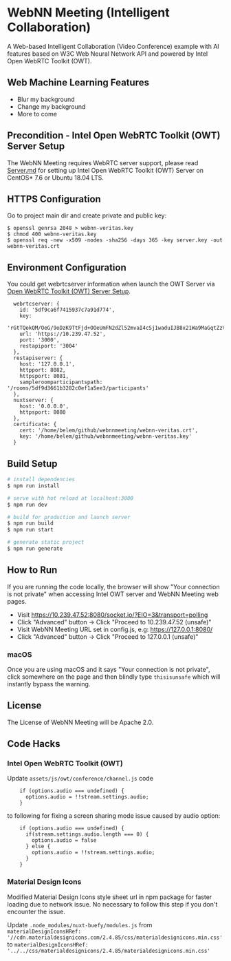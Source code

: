 # WebNN Meeting (Intelligent Collaboration)

A Web-based Intelligent Collaboration (Video Conference) example with AI features based on W3C Web Neural Network API and powered by Intel Open WebRTC Toolkit (OWT).

## Web Machine Learning Features

- Blur my background
- Change my background
- More to come

## Precondition - Intel Open WebRTC Toolkit (OWT) Server Setup

The WebNN Meeting requires WebRTC server support, please read [Server.md](doc/Server.md) for setting up Intel Open WebRTC Toolkit (OWT) Server on CentOS* 7.6 or Ubuntu 18.04 LTS.

## HTTPS Configuration

Go to project main dir and create private and public key:

```
$ openssl genrsa 2048 > webnn-veritas.key
$ chmod 400 webnn-veritas.key
$ openssl req -new -x509 -nodes -sha256 -days 365 -key server.key -out webnn-veritas.crt
```

## Environment Configuration

You could get webrtcserver information when launch the OWT Server via [Open WebRTC Toolkit (OWT) Server Setup](doc/Server.md).

```
  webrtcserver: {
    id: '5df9ca6f7415937c7a91d774',
    key:
      'rGtTQokQM/OeG/9oDzK9TtFjd+OOeUmFN2dZl52mvaI4cSj1waduIJB8x21Wa9MaGqtZzV1KTWBvr7heBIgSjQjQyeBWI0RFzCTSyhFtd9jmZ994xE50Gkmb2zxkQYALef8oj8do3gT/cWfOfgq1zPooCkRtbMK1xm44Avduyj4=',
    url: 'https://10.239.47.52',
    port: '3000',
    restapiport: '3004'
  },
  restapiserver: {
    host: '127.0.0.1',
    httpport: 8082,
    httpsport: 8081,
    sampleroomparticipantspath: '/rooms/5df9d3661b3282c0ef1a5ee3/participants'
  },
  nuxtserver: {
    host: '0.0.0.0',
    httpsport: 8080
  },
  certificate: {
    cert: '/home/belem/github/webnnmeeting/webnn-veritas.crt',
    key: '/home/belem/github/webnnmeeting/webnn-veritas.key'
  }
```

## Build Setup

``` bash
# install dependencies
$ npm run install

# serve with hot reload at localhost:3000
$ npm run dev

# build for production and launch server
$ npm run build
$ npm run start

# generate static project
$ npm run generate
```

## How to Run

If you are running the code locally, the browser will show "Your connection is not private" when accessing Intel OWT server and WebNN Meeting web pages.

- Visit https://10.239.47.52:8080/socket.io/?EIO=3&transport=polling
- Click "Advanced" button -> Click "Proceed to 10.239.47.52 (unsafe)"
- Visit WebNN Meeting URL set in config.js, e.g: https://127.0.0.1:8080/
- Click "Advanced" button -> Click "Proceed to 127.0.0.1 (unsafe)"

### macOS

Once you are using macOS and it says "Your connection is not private", click somewhere on the page and then blindly type `thisisunsafe` which will instantly bypass the warning.

## License

The License of WebNN Meeting will be Apache 2.0.

## Code Hacks

### Intel Open WebRTC Toolkit (OWT)

Update `assets/js/owt/conference/channel.js` code

```
    if (options.audio === undefined) {
      options.audio = !!stream.settings.audio;
    }
```
to following for fixing a screen sharing mode issue caused by audio option:

```
    if (options.audio === undefined) {
      if(stream.settings.audio.length === 0) {
        options.audio = false
      } else {
        options.audio = !!stream.settings.audio;
      }
    }
```

### Material Design Icons

Modified Material Design Icons style sheet url in npm package for faster loading due to network issue. No necessary to follow this step if you don't encounter the issue.

Update `.node_modules/nuxt-buefy/modules.js` from `materialDesignIconsHRef: '//cdn.materialdesignicons.com/2.4.85/css/materialdesignicons.min.css'`
to `materialDesignIconsHRef: '../../css/materialdesignicons/2.4.85/materialdesignicons.min.css'`
